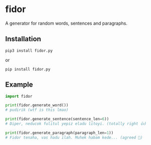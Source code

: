 # fidor
A generator for random words, sentences and paragraphs.

## Installation
```
pip3 install fidor.py
```
or
```
pip install fidor.py
```

## Example
```py
import fidor

print(fidor.generate_word())
# pudirik (wtf is this lmao)

print(fidor.generate_sentence(sentence_len=6)) 
# Diper, neducok fulitul yepiz eladu litoyi. (totally right 👍)

print(fidor.generate_paragraph(paragraph_len=1))
# Fidor tenaha, vas hadu ilah. Muhek habam kede... (agreed 🗿)
```
